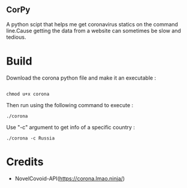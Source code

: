 ## CorPy

A python scipt that helps me get coronavirus statics on the command line.Cause getting the data from a website can sometimes be slow and tedious.

# Build

Download the corona python file and make it an executable :

```

chmod u+x corona

```

Then run using the following command to execute :

```
./corona
```

Use "-c" argument to get info of a specific country :

```
./corona -c Russia
```

# Credits

* NovelCovoid-API(https://corona.lmao.ninja/)
